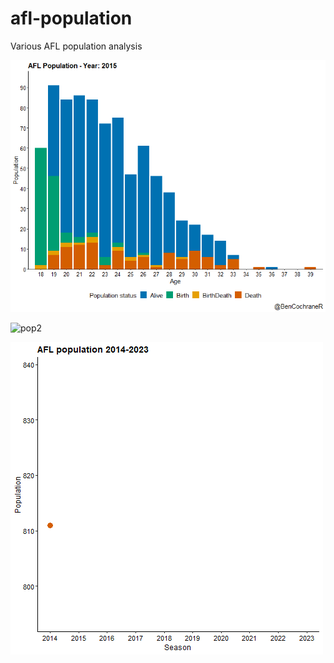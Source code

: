 # afl-population
Various AFL population analysis

![pop1](https://github.com/BJ-Cochrane/afl-population/blob/main/output/pop1.gif)

![pop2](https://github.com/BJ-Cochrane/afl-population/blob/main/output/pop4.gif)

![pop3](https://github.com/BJ-Cochrane/afl-population/blob/main/output/pop3.gif)


